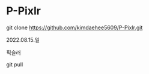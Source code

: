 # P-Pixlr


git clone https://github.com/kimdaehee5609/P-Pixlr.git

2022.08.15.일


픽슬러


    
git pull


